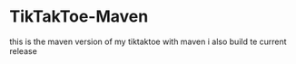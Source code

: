 # TikTakToe-Maven

this is the maven version of my tiktaktoe
with maven i also build te current release
